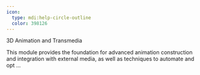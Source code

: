 ```yaml
---
icon:
  type: mdi:help-circle-outline
  color: 398126
---
```

3D Animation and Transmedia

This module provides the foundation for advanced animation construction and integration with external media, as well as techniques to automate and opt ... 
